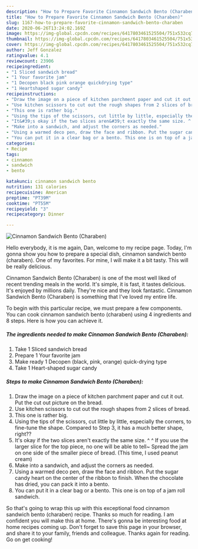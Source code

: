 ```yaml
---
description: "How to Prepare Favorite Cinnamon Sandwich Bento (Charaben)"
title: "How to Prepare Favorite Cinnamon Sandwich Bento (Charaben)"
slug: 1167-how-to-prepare-favorite-cinnamon-sandwich-bento-charaben
date: 2020-06-26T13:24:02.169Z
image: https://img-global.cpcdn.com/recipes/6417803461525504/751x532cq70/cinnamon-sandwich-bento-charaben-recipe-main-photo.jpg
thumbnail: https://img-global.cpcdn.com/recipes/6417803461525504/751x532cq70/cinnamon-sandwich-bento-charaben-recipe-main-photo.jpg
cover: https://img-global.cpcdn.com/recipes/6417803461525504/751x532cq70/cinnamon-sandwich-bento-charaben-recipe-main-photo.jpg
author: Jeff Gonzalez
ratingvalue: 4.1
reviewcount: 23906
recipeingredient:
- "1 Sliced sandwich bread"
- "1 Your favorite jam"
- "1 Decopen black pink orange quickdrying type"
- "1 Heartshaped sugar candy"
recipeinstructions:
- "Draw the image on a piece of kitchen parchment paper and cut it out. Put the cut out picture on the bread."
- "Use kitchen scissors to cut out the rough shapes from 2 slices of bread."
- "This one is rather big."
- "Using the tips of the scissors, cut little by little, especially the corners, to fine-tune the shape. Compared to Step 3, it has a much better shape, right??"
- "It&#39;s okay if the two slices aren&#39;t exactly the same size. ^ ^ If you use the larger slice for the top piece, no one will be able to tell~ Spread the jam on one side of the smaller piece of bread. (This time, I used peanut cream)"
- "Make into a sandwich, and adjust the corners as needed."
- "Using a warmed deco pen, draw the face and ribbon. Put the sugar candy heart on the center of the ribbon to finish. When the chocolate has dried, you can pack it into a bento."
- "You can put it in a clear bag or a bento. This one is on top of a jam roll sandwich."
categories:
- Recipe
tags:
- cinnamon
- sandwich
- bento

katakunci: cinnamon sandwich bento 
nutrition: 131 calories
recipecuisine: American
preptime: "PT39M"
cooktime: "PT55M"
recipeyield: "3"
recipecategory: Dinner

---
```



![Cinnamon Sandwich Bento (Charaben)](https://img-global.cpcdn.com/recipes/6417803461525504/751x532cq70/cinnamon-sandwich-bento-charaben-recipe-main-photo.jpg)

Hello everybody, it is me again, Dan, welcome to my recipe page. Today, I'm gonna show you how to prepare a special dish, cinnamon sandwich bento (charaben). One of my favorites. For mine, I will make it a bit tasty. This will be really delicious.



Cinnamon Sandwich Bento (Charaben) is one of the most well liked of recent trending meals in the world. It's simple, it is fast, it tastes delicious. It's enjoyed by millions daily. They're nice and they look fantastic. Cinnamon Sandwich Bento (Charaben) is something that I've loved my entire life.


To begin with this particular recipe, we must prepare a few components. You can cook cinnamon sandwich bento (charaben) using 4 ingredients and 8 steps. Here is how you can achieve it.

<!--inarticleads1-->

##### The ingredients needed to make Cinnamon Sandwich Bento (Charaben):

1. Take 1 Sliced sandwich bread
1. Prepare 1 Your favorite jam
1. Make ready 1 Decopen (black, pink, orange) quick-drying type
1. Take 1 Heart-shaped sugar candy




<!--inarticleads2-->

##### Steps to make Cinnamon Sandwich Bento (Charaben):

1. Draw the image on a piece of kitchen parchment paper and cut it out. Put the cut out picture on the bread.
1. Use kitchen scissors to cut out the rough shapes from 2 slices of bread.
1. This one is rather big.
1. Using the tips of the scissors, cut little by little, especially the corners, to fine-tune the shape. Compared to Step 3, it has a much better shape, right??
1. It&#39;s okay if the two slices aren&#39;t exactly the same size. ^ ^ If you use the larger slice for the top piece, no one will be able to tell~ Spread the jam on one side of the smaller piece of bread. (This time, I used peanut cream)
1. Make into a sandwich, and adjust the corners as needed.
1. Using a warmed deco pen, draw the face and ribbon. Put the sugar candy heart on the center of the ribbon to finish. When the chocolate has dried, you can pack it into a bento.
1. You can put it in a clear bag or a bento. This one is on top of a jam roll sandwich.




So that's going to wrap this up with this exceptional food cinnamon sandwich bento (charaben) recipe. Thanks so much for reading. I am confident you will make this at home. There's gonna be interesting food at home recipes coming up. Don't forget to save this page in your browser, and share it to your family, friends and colleague. Thanks again for reading. Go on get cooking!
